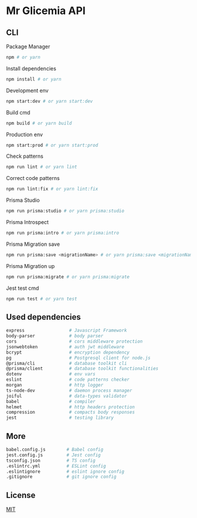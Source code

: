 # Mr Glicemia API

## CLI

Package Manager

```bash
npm # or yarn
```

Install dependencies

```bash
npm install # or yarn
```

Development env

```bash
npm start:dev # or yarn start:dev
```

Build cmd

```bash
npm build # or yarn build
```

Production env

```bash
npm start:prod # or yarn start:prod
```

Check patterns

```bash
npm run lint # or yarn lint
```

Correct code patterns

```bash
npm run lint:fix # or yarn lint:fix
```

Prisma Studio

```bash
npm run prisma:studio # or yarn prisma:studio
```

Prisma Introspect

```bash
npm run prisma:intro # or yarn prisma:intro
```

Prisma Migration save

```bash
npm run prisma:save <migrationName> # or yarn prisma:save <migrationName>
```

Prisma Migration up

```bash
npm run prisma:migrate # or yarn prisma:migrate
```

Jest test cmd

```bash
npm run test # or yarn test
```

## Used dependencies

```bash
express                 # Javascript Framework
body-parser             # body parser
cors                    # cors middleware protection
jsonwebtoken            # auth jwt middleware
bcrypt                  # encryption dependency
pg                      # Postgresql client for node.js
@prisma/cli             # database toolkit cli
@prisma/client          # database toolkit functionalities
dotenv                  # env vars
eslint                  # code patterns checker
morgan                  # http logger
ts-node-dev             # daemon process manager
joiful                  # data-types validator
babel                   # compiler
helmet                  # http headers protection
compression             # compacts body responses
jest                    # testing library
```

## More

```bash
babel.config.js        # Babel config
jest.config.js         # Jest config
tsconfig.json          # TS config
.eslintrc.yml          # ESLint config
.eslintignore          # eslint ignore config
.gitignore             # git ignore config
```

## License

[MIT](https://choosealicense.com/licenses/mit/)
